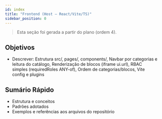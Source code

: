 ```yaml
---
id: index
title: "Frontend (Host – React/Vite/TS)"
sidebar_position: 0
---
```


> Esta seção foi gerada a partir do plano (ordem 4).

## Objetivos
- Descrever: Estrutura src/, pages/, components/, Navbar por categorias e leitura do catálogo, Renderização de blocos (iframe ui.url), RBAC simples (requiredRoles ANY-of), Ordem de categorias/blocos, Vite config e plugins

## Sumário Rápido
- Estrutura e conceitos
- Padrões adotados
- Exemplos e referências aos arquivos do repositório